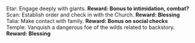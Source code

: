 Etar: Engage deeply with giants. **Reward: Bonus to intimidation, combat?**  
Scan: Establish order and check in with the Church. **Reward: Blessing**  
Talia: Make contact with family. **Reward: Bonus on social checks**  
Temple: Vanquish a dangerous foe of the wilds related to backstory. **Reward: Blessing**